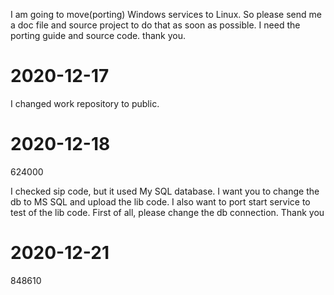 
I am going to move(porting) Windows services to Linux. So please send me a doc file and source project to do that as soon as possible.
I need the porting guide and source code. thank you.


# 2020-12-17
I changed work repository to public.

# 2020-12-18
624000

I checked sip code, but it used My SQL database. 
I want you to change the db to MS SQL and upload the lib code.
I also want to port start service to test of the lib code. First of all, please change the db connection.
Thank you

# 2020-12-21
  848610

